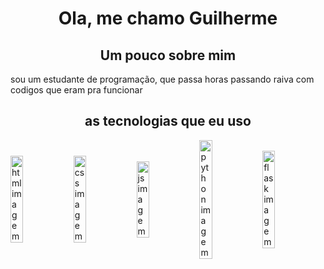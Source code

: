<h1 style="text-align: center;">
    Ola, me chamo Guilherme
</h1>
<h2 style="text-align: center;">
    Um pouco sobre mim
</h2>
<p>
    sou um estudante de programação, que passa horas passando raiva com codigos que eram pra funcionar
</p>

<h2 style="text-align: center;" >
    as tecnologias que eu uso
</h2>
<p style="display: flex;justify-content: space-around;align-items: center;">
    <img src="https://www.google.com/url?sa=i&url=https%3A%2F%2Fpt.wikipedia.org%2Fwiki%2FHTML5&psig=AOvVaw2nEDxanq0MRAOjQWR5sfhH&ust=1734319367242000&source=images&cd=vfe&opi=89978449&ved=0CBQQjRxqFwoTCMjatKDpqIoDFQAAAAAdAAAAABAJ" alt="html imagem" width = '20%'>
    <img src="https://upload.wikimedia.org/wikipedia/commons/thumb/d/d5/CSS3_logo_and_wordmark.svg/726px-CSS3_logo_and_wordmark.svg.png" alt="css imagem" width = '20%'>
    <img src="https://upload.wikimedia.org/wikipedia/commons/thumb/9/99/Unofficial_JavaScript_logo_2.svg/1200px-Unofficial_JavaScript_logo_2.svg.png" alt="js imagem" width = '20%'>
    <img src="https://upload.wikimedia.org/wikipedia/commons/thumb/c/c3/Python-logo-notext.svg/1200px-Python-logo-notext.svg.png" alt="python imagem" width = '20%'>
    <img src="https://miro.medium.com/v2/resize:fit:618/0*Q71VfJ8CIlbE9MFU.png" alt="flask imagem" width = '20%'>
</p>
